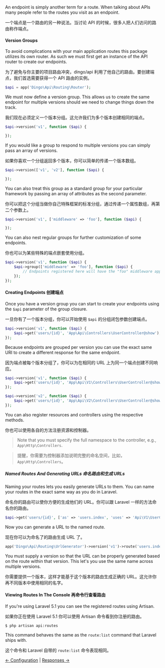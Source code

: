 An endpoint is simply another term for a route. When talking about APIs many people refer to the routes you visit as an endpoint.

一个端点是一个路由的另一种说法。当讨论 API 的时候，很多人把人们访问的路由称作端点。

#### Version Groups

To avoid complications with your main application routes this package utilizes its own router. As such we must first get an instance of the API router to create our endpoints.

为了避免与你主要的项目路由冲突，dingo/api 利用了他自己的路由。要创建端点，我们首选需要获得一个 API 路由的实例。

```php
$api = app('Dingo\Api\Routing\Router');
```

We must now define a version group. This allows us to create the same endpoint for multiple versions should we need to change things down the track.

我们现在必须定义一个版本分组。这允许我们为多个版本创建相同的端点。

```php
$api->version('v1', function ($api) {

});
```

If you would like a group to respond to multiple versions you can simply pass an array of versions.

如果你喜欢一个分组返回多个版本，你可以简单的传递一个版本数组。

```php
$api->version(['v1', 'v2'], function ($api) {

});
```

You can also treat this group as a standard group for your particular framework by passing an array of attributes as the second parameter.

你可以把这个分组当做你自己特殊框架的标准分组，通过传递一个属性数组，再第二个参数上。

```php
$api->version('v1', ['middleware' => 'foo'], function ($api) {

});
```

You can also nest regular groups for further customization of some endpoints.

你也可以为某些特殊的端点嵌套使用分组。

```php
$api->version('v1', function ($api) {
    $api->group(['middleware' => 'foo'], function ($api) {
        // Endpoints registered here will have the "foo" middleware applied.
    });
});
```

#### Creating Endpoints 创建端点

Once you have a version group you can start to create your endpoints using the `$api` parameter of the group closure.

一旦你有了一个版本分组，你可以开始使用 `$api` 的分组闭包参数创建端点。

```php
$api->version('v1', function ($api) {
    $api->get('users/{id}', 'App\Api\Controllers\UserController@show');
});
```

Because endpoints are grouped per version you can use the exact same URI to create a different response for the same endpoint.

因为端点被每个版本分组了，你可以为在相同的 URL 上为同一个端点创建不同响应。

```php
$api->version('v1', function ($api) {
    $api->get('users/{id}', 'App\Api\V1\Controllers\UserController@show');
});

$api->version('v2', function ($api) {
    $api->get('users/{id}', 'App\Api\V2\Controllers\UserController@show');
});
```

You can also register resources and controllers using the respective methods.

你也可以使用各自的方法注册资源和控制器。

> Note that you must specify the full namespace to the controller, e.g., `App\Http\Controllers`.

> 提醒，你需要为控制器添加说明完整的命名空间，比如，`App\Http\Controllers`。

##### Named Routes And Generating URLs 命名路由和生成 URLs

Naming your routes lets you easily generate URLs to them. You can name your routes in the exact same way as you do in Laravel.

命名你的路由可以使你方便的生成他们的 URL。你可以跟 Laravel 一样的方法命名你的路由。

```php
$api->get('users/{id}', ['as' => 'users.index', 'uses' => 'Api\V1\UserController@show']);
```

Now you can generate a URL to the named route.

现在你可以为命名了的路由生成 URL 了。

```php
app('Dingo\Api\Routing\UrlGenerator')->version('v1')->route('users.index');
```

You must supply a version so that the URL can be properly generated based on the route within that version. This let's you use the
same name across multiple versions.

你需要提供一个版本，这样才能基于这个版本的路由生成正确的 URL。这允许你再不同版本中使用相同的名字。

#### Viewing Routes In The Console 再命令行查看路由

If you're using Laravel 5.1 you can see the registered routes using Artisan.

如果你正在使用 Laravel 5.1 你可以使用 Artisan 命令看到你注册的路由。

```
$ php artisan api:routes
```

This command behaves the same as the `route:list` command that Laravel ships with.

这个命令和 Laravel 自带的 `route:list` 命令表现相同。

[← Configuration](https://github.com/liyu001989/dingo-api-wiki-zh/blob/master/Configuration.md) | [Responses →](https://github.com/liyu001989/dingo-api-wiki-zh/blob/master/Responses.md)
